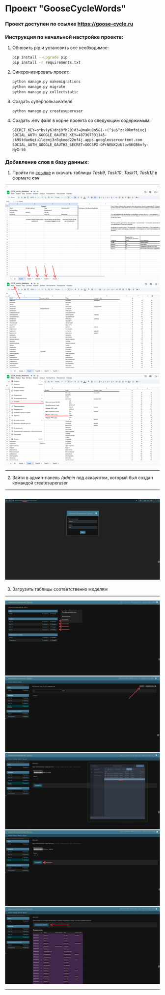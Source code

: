 # Проект "GooseCycleWords"

### Проект доступен по ссылке https://goose-cycle.ru

### Инструкция по начальной настройке проекта:

1. Обновить pip и установить все необходимое:
    ```bash
    pip install --upgrade pip
    pip install -r requirements.txt
    ```
2. Синхронизировать проект:
    ```bash
    python manage.py makemigrations
    python manage.py migrate
    python manage.py collectstatic
    ```
3. Создать суперпользователя
    ```bash
    python manage.py createsuperuser
    ```
4. Создать .env файл в корне проекта со следующим содержимым:
    ```
    SECRET_KEY=o*bv(y6)dnj0fh20)d3=@naku0n5&)-+(^$u$^zck0kmfoixc1
    SOCIAL_AUTH_GOOGLE_OAUTH2_KEY=487307331145-ck95tdae6qiu1lqemj3r8qkeed22mf4j.apps.googleusercontent.com
    SOCIAL_AUTH_GOOGLE_OAUTH2_SECRET=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
    ```

### Добавление слов в базу данных:

1. Пройти по [ссылке](https://docs.google.com/spreadsheets/d/1YbYf7SLtEpUzzKlDy3BGpTMENcaaVtO6DuReRQio6NU/edit?usp=sharing)
   и скачать таблицы _Task9_, _Task10_, _Task11_, _Task12_ в формате **csv**

---

![tables](.readme_media/tables.png)
![files](.readme_media/files.png)
![download_csv](.readme_media/download_csv.png)

---

2. Зайти в админ-панель _/admin_ под аккаунтом, который был создан командой createsuperuser

---

## ![admin](.readme_media/admin.png)

3. Загрузить таблицы соответственно моделям

---

![models](.readme_media/models.png)
![import](.readme_media/import.png)
![import2](.readme_media/import2.png)
![import3](.readme_media/import3.png)
![confirm](.readme_media/confirm.png)

---
